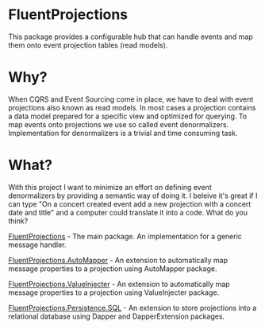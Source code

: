FluentProjections
==================

This package provides a configurable hub that can handle events and map them onto event projection tables (read models).

Why?
====

When CQRS and Event Sourcing come in place, we have to deal with event projections also known as read models. In most cases a projection contains a data model prepared for a specific view and optimized for querying. To map events onto projections we use so called event denormalizers. Implementation for denormalizers is a trivial and time consuming task.

What?
====

With this project I want to minimize an effort on defining event denormalizers by providing a semantic way of doing it. I beleive it's great if I can type "On a concert created event add a new projection with a concert date and title" and a computer could translate it into a code. What do you think?

[FluentProjections](https://github.com/corker/FluentProjections) - The main package. An implementation for a generic message handler.

[FluentProjections.AutoMapper](https://github.com/corker/FluentProjections.AutoMapper) - An extension to automatically map message properties to a projection using AutoMapper package.

[FluentProjections.ValueInjecter](https://github.com/corker/FluentProjections.ValueInjecter) - An extension to automatically map message properties to a projection using ValueInjecter package.

[FluentProjections.Persistence.SQL](https://github.com/corker/FluentProjections.Persistence.SQL) - An extension to store projections into a relational database using Dapper and DapperExtension packages.
